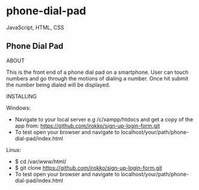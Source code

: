 # phone-dial-pad
JavaScript, HTML, CSS

## Phone Dial Pad
ABOUT

This is the front end of a phone dial pad on a smartphone. User can touch numbers and go through the motions of dialing a number. Once hit submit the number being dialed will be displayed.

INSTALLING

Windows:
* Navigate to your local server e.g /c/xampp/htdocs and get a copy of the app from:
https://github.com/irokko/sign-up-login-form.git
* To test open your browser and navigate to localhost/your/path/phone-dial-pad/index.html

Linux:
* $ cd /var/www/html/
* $ git clone https://github.com/irokko/sign-up-login-form.git
* To test open your browser and navigate to localhost/your/path/phone-dial-pad/index.html
